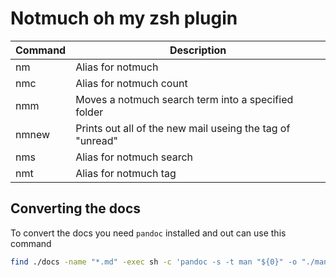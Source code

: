 # Notmuch oh my zsh plugin

| Command | Description                                               |
| ----    | ----                                                      |
| nm      | Alias for notmuch                                         |
| nmc     | Alias for notmuch count                                   |
| nmm     | Moves a notmuch search term into a specified folder       |
| nmnew   | Prints out all of the new mail useing the tag of "unread" |
| nms     | Alias for notmuch search                                  |
| nmt     | Alias for  notmuch tag                                    |

## Converting the docs

To convert the docs you need `pandoc` installed and out can use this command

~~~ zsh
find ./docs -name "*.md" -exec sh -c 'pandoc -s -t man "${0}" -o "./man/$(basename ${0%.md})"' {} \;
~~~

